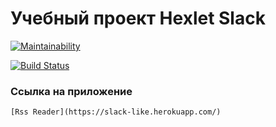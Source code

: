 # Учебный проект Hexlet Slack

[![Maintainability](https://api.codeclimate.com/v1/badges/eaf2afec23221e814961/maintainability)](https://codeclimate.com/github/kornienko199004/project-lvl4-s283/maintainability)

[![Build Status](https://travis-ci.org/kornienko199004/project-lvl4-s283.svg?branch=master)](https://travis-ci.org/kornienko199004/project-lvl4-s283)

### Ссылка на приложение
`[Rss Reader](https://slack-like.herokuapp.com/)`